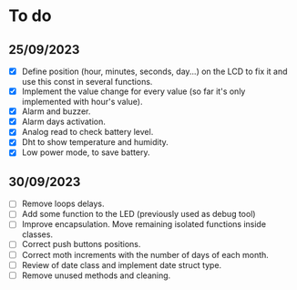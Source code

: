# To do

## 25/09/2023

- [X] Define position (hour, minutes, seconds, day...) on the LCD to fix it and use this const in several functions.
- [X] Implement the value change for every value (so far it's only implemented with hour's value).
- [X] Alarm and buzzer.
- [X] Alarm days activation.
- [X] Analog read to check battery level.
- [X] Dht to show temperature and humidity.
- [X] Low power mode, to save battery.

## 30/09/2023
- [ ] Remove loops delays.
- [ ] Add some function to the LED (previously used as debug tool)
- [ ] Improve encapsulation. Move remaining isolated functions inside classes.
- [ ] Correct push buttons positions.
- [ ] Correct moth increments with the number of days of each month.
- [ ] Review of date class and implement date struct type.
- [ ] Remove unused methods and cleaning.